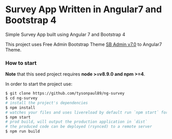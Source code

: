 # Survey App Written in Angular7 and Bootstrap 4

Simple Survey App built using Angular 7 and Bootstrap 4

This project uses Free Admin Bootstrap Theme [SB Admin v7.0](http://startbootstrap.com/template-overviews/sb-admin-2/) to Angular7 Theme.

### How to start

**Note** that this seed project requires **node >=v8.9.0 and npm >=4**.

In order to start the project use:

```bash
$ git clone https://github.com/tysonpaul89/ng-survey
$ cd ng-survey
# install the project's dependencies
$ npm install
# watches your files and uses livereload by default run `npm start` for a dev server. Navigate to `http://localhost:4200/`. The app will automatically reload if you change any of the source files.
$ npm start
# prod build, will output the production application in `dist`
# the produced code can be deployed (rsynced) to a remote server
$ npm run build
```
